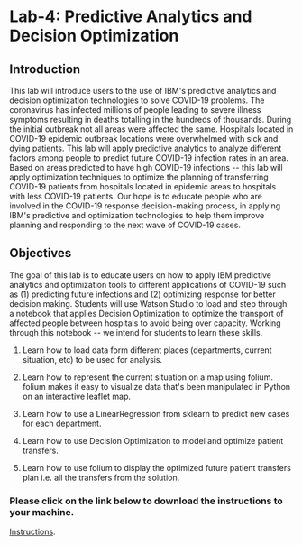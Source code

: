 # Lab-4: Predictive Analytics and Decision Optimization

## Introduction
This lab will introduce users to the use of IBM\'s predictive analytics
and decision optimization technologies to solve COVID-19 problems. The
coronavirus has infected millions of people leading to severe illness
symptoms resulting in deaths totalling in the hundreds of thousands. 
During the initial outbreak not all areas were affected the same. Hospitals located in
COVID-19 epidemic outbreak locations were overwhelmed with sick and
dying patients. This lab will apply predictive analytics to analyze
different factors among people to predict future COVID-19 infection
rates in an area. Based on areas predicted to have high COVID-19
infections -- this lab will apply optimization techniques to optimize
the planning of transferring COVID-19 patients from hospitals located in
epidemic areas to hospitals with less COVID-19 patients. Our hope is to
educate people who are involved in the COVID-19 response decision-making
process, in applying IBM\'s predictive and optimization technologies to
help them improve planning and responding to the next wave of COVID-19
cases.

## Objectives
The goal of this lab is to educate users on how to apply IBM predictive
analytics and optimization tools to different applications of COVID-19
such as (1) predicting future infections and (2) optimizing response for
better decision making. Students will use Watson Studio to load and step
through a notebook that applies Decision Optimization to optimize the
transport of affected people between hospitals to avoid being
over capacity. Working through this notebook -- we intend for students to learn
these skills.

1.  Learn how to load data form different places (departments, current
    situation, etc) to be used for analysis.

2.  Learn how to represent the current situation on a map using folium.
    folium makes it easy to visualize data that\'s been manipulated in
    Python on an interactive leaflet map. 

3.  Learn how to use a LinearRegression from sklearn to predict new
    cases for each department.

4.  Learn how to use Decision Optimization to model and optimize patient
    transfers.

5.  Learn how to use folium to display the optimized future patient
    transfers plan i.e. all the transfers from the solution.



### Please click on the link below to download the instructions to your machine.

[Instructions](https://github.com/bleonardb3/AI_POT_12-02-2021/raw/main/Lab-4/Optimizationv12-02-2021.pdf).




